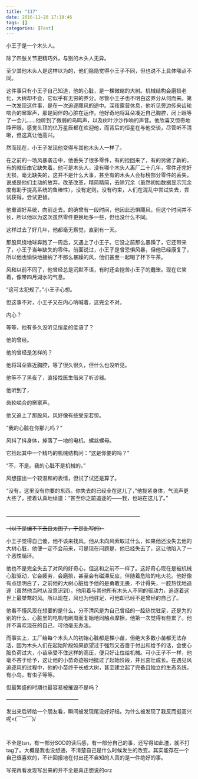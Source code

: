 ```yaml
---
title: "117"
date: 2016-11-20 17:19:46
tags: []
categories: [Text]
---
```


<p>小王子是一个木头人。</p> 
<p>除了四肢关节更精巧外，与别的木头人无异。</p> 
<p>至少其他木头人是这样以为的，他们隐隐觉得小王子不同，但也说不上具体哪点不同。</p> 
<p>这件事只有小王子自己知道，他的心脏，是一棵微缩的大树。机械结构会磨损老化，大树却不会，它似乎有无穷的养分。尽管小王子也不明白这养分从何而来。第一次发现这件事，是在一次追逐飓风的途中。深夜露营休息，他听见旁边传来齿轮啮合的窸窣声，那是同伴的心脏在运作。他好奇地将耳朵凑近自己胸腔，闭上眼等了一会儿……他听到了微弱的鸟鸣声，以及树叶沙沙作响的声音。他欣喜又惊奇地睁开眼，感觉头顶的亿万星辰都在欢迎他，而背后的恒星在与他交谈，尽管听不清晰，但这真让他高兴。</p> 
<p>然而现在，小王子发现他变得与其他木头人一样了。</p> 
<p>在之前的一场风暴袭击中，他丢失了很多零件，有的捡回来了，有的另做了新的，有的就任由它缺失着。他可是木头人，没有哪个木头人离厂二十几年，零件还完好无损，毫无缺失的，这并不是什么大事，甚至有的木头人会标榜部分零件的丢失，说成是他们主动的放弃。改革改革，精简精简，去除冗余（虽然初始数据显示冗余度有助于提高系统的鲁棒性），没有定则，没有约束，人们在混乱中尝试失去，尝试获得，尝试更替。</p> 
<p>他重调好系统，向前走去。的确曾有一段时间，他因此恐惧飓风，但这个时间并不长，所以他以为这次虽然零件更换地多一些，但也没什么不同。</p> 
<p>这样过去了好几年，他都毫无察觉，直到有一天。</p> 
<p>那股风绕地球奔跑了一周后，又遇上了小王子。它没之前那么暴躁了，它还带来了，小王子当年缺失的零件。前面说过，小王子是曾恐惧风暴，但他已经康复了，所以他也愉快地接纳了不那么暴躁的风，他们甚至一起喝了杯下午茶。</p> 
<p>风和以前不同了，他曾经总是沉默不语，有时还会挖苦小王子的蠢笨。现在它笑着，像带四月湖水的气息。</p> 
<p>“这可太犯规了。”小王子心想。</p> 
<p>但这事不对，小王子又在内心呐喊着，这完全不对。</p> 
<p>内心？</p> 
<p>等等，他有多久没听见恒星的低语了？</p> 
<p>他的曾经。</p> 
<p>他的曾经是怎样的？</p> 
<p>他将耳朵靠近胸腔，等了很久很久，但什么也没听见。</p> 
<p>他等不了黑夜了，直接找医生借来了听诊器。</p> 
<p>他听到了，</p> 
<p>齿轮啮合的窸窣声。<br /></p> 
<p>他又追上了那股风，风好像有些受宠若惊。</p> 
<p>“我的心脏在你那儿吗？”</p> 
<p>风抖了抖身体，掉落了一地的电机、螺丝螺母。</p> 
<p>它捡起其中一个精巧的机械结构问：“这是你要的吗？”</p> 
<p>“不，不是。我的心脏不是机械的。”</p> 
<p>风想摆出一个较温和的表情，但试了试还是算了。</p> 
<p>“没有，这里没有你要的东西。你失去的已经全在这儿了，”他拢紧身体，气流声更大些了，接着认真地续道：“甚至你之前追逐的——我，也站在这儿了。”<br /><br /></p> 
<p>——————————————————————————</p> 
<p><span style="text-decoration:line-through;"  >（以下是编不下去且太困了，于是乱写的）</span></p> 
<p>小王子觉得自己傻，他不该来找风。他从未向风索取过什么，如果他还没失去他的大树心脏，他便一定不会前来，可是现在问题是，他已经失去了，这让他陷入了一个恶性循环。&nbsp;</p> 
<p>他也不是完全失去了对风的好奇心，但这和之前不一样了。这好奇心现在是被机械心脏驱动，它会疲劳，会磨损，甚至会有磁滞反应，伴随着危险的电火花。他好像有点想明白了，之前他的大树心脏给予他的是勇敢无畏，不计得失，一腔热忱地追逐（虽然他当时从没意识到）。他用着与其他所有木头人不同的驱动力，追逐着这世上最桀骜的风。所以现在，风也为他驻足，可他却已经不是曾经的自己了。</p> 
<p>他看不懂风现在想要的是什么，分不清风是为自己曾经的一腔热忱驻足，还是为的别的什么，心脏里的电机电刷周而复始地同触点摩擦，他第一次觉得有些累了。他并不喜欢现在的自己，可他毫无办法。<br /></p> 
<p>而事实上，工厂给每个木头人的初始心脏都是棵小苗，但绝大多数小苗都无法存活，因为木头人们在起始阶段如果欲望过于强烈又吝啬于付出和给予的话，会使心脏负荷过大，小苗承受不住这样的高压，便只好让位给机械。可小王子不一样，他毫不吝于给予，这让他的小苗奇迹般地挺过了起始阶段，并且茁壮成长。在遇见风追逐风的过程中，他的小苗终于长成大树，甚至建立起了完备且独立的生态系统，有小鸟，有虫子等等。</p> 
<p>但最繁盛的时期也最容易被摧毁不是吗？<br /></p> 
<p>——————————————</p> 
<p>发出来后转给一个朋友看，瞬间被发现尾没好好结。为什么被发现了我反而挺高兴呢&lt;(￣︶￣)/</p> 
<p>&nbsp;</p> 
<p>不全是tsn，有一部分SOD的读后感，有一部分自己的事，还写得如此渣，就不打tag了。大概是我也没想通，不清楚自己是什么时候发生的改变。其实能存在一个自己很喜欢的，不计回报地在付出还不自知的人真的是一件绝好的事。</p> 
<p>写完再看发现写出来的并不全是真正想说的orz</p>